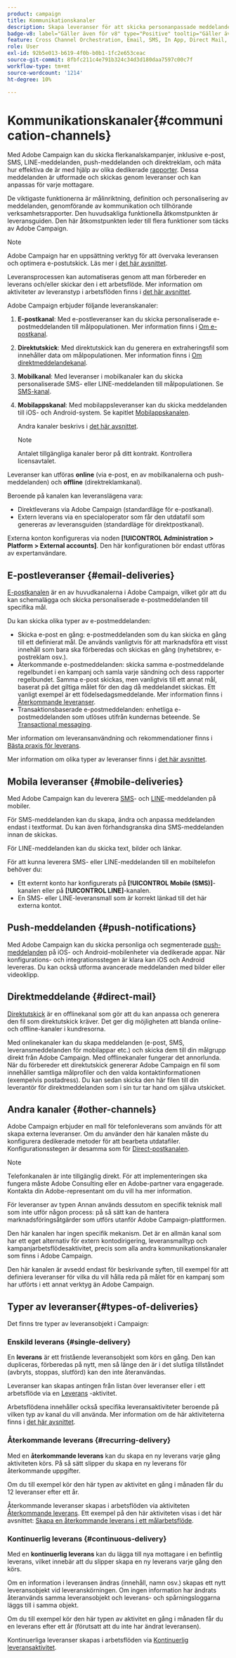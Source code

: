 ```yaml
---
product: campaign
title: Kommunikationskanaler
description: Skapa leveranser för att skicka personanpassade meddelanden i olika kanaler
badge-v8: label="Gäller även för v8" type="Positive" tooltip="Gäller även Campaign v8"
feature: Cross Channel Orchestration, Email, SMS, In App, Direct Mail, Push
role: User
exl-id: 92b5e013-b619-4f0b-b0b1-1fc2e653ceac
source-git-commit: 8fbfc211c4e791b324c34d3d180daa7597c00c7f
workflow-type: tm+mt
source-wordcount: '1214'
ht-degree: 10%

---
```


# Kommunikationskanaler{#communication-channels}

Med Adobe Campaign kan du skicka flerkanalskampanjer, inklusive e-post, SMS, LINE-meddelanden, push-meddelanden och direktreklam, och mäta hur effektiva de är med hjälp av olika dedikerade [rapporter](../../reporting/using/delivery-reports.md). Dessa meddelanden är utformade och skickas genom leveranser och kan anpassas för varje mottagare.

De viktigaste funktionerna är målinriktning, definition och personalisering av meddelanden, genomförande av kommunikation och tillhörande verksamhetsrapporter. Den huvudsakliga funktionella åtkomstpunkten är leveransguiden. Den här åtkomstpunkten leder till flera funktioner som täcks av Adobe Campaign.

>[!NOTE]
>
>Adobe Campaign har en uppsättning verktyg för att övervaka leveransen och optimera e-postutskick. Läs mer i [det här avsnittet](about-deliverability.md).

Leveransprocessen kan automatiseras genom att man förbereder en leverans och/eller skickar den i ett arbetsflöde. Mer information om aktiviteter av leveranstyp i arbetsflöden finns i [det här avsnittet](../../workflow/using/about-action-activities.md).

Adobe Campaign erbjuder följande leveranskanaler:

1. **E-postkanal**: Med e-postleveranser kan du skicka personaliserade e-postmeddelanden till målpopulationen. Mer information finns i [Om e-postkanal](about-email-channel.md).
1. **Direktutskick**: Med direktutskick kan du generera en extraheringsfil som innehåller data om målpopulationen. Mer information finns i [Om direktmeddelandekanal](about-direct-mail-channel.md).
1. **Mobilkanal**: Med leveranser i mobilkanaler kan du skicka personaliserade SMS- eller LINE-meddelanden till målpopulationen. Se [SMS-kanal](sms-channel.md).
1. **Mobilappskanal**: Med mobilappsleveranser kan du skicka meddelanden till iOS- och Android-system. Se kapitlet [Mobilappskanalen](about-mobile-app-channel.md).

   Andra kanaler beskrivs i [det här avsnittet](#other-channels).

   >[!NOTE]
   >
   >Antalet tillgängliga kanaler beror på ditt kontrakt. Kontrollera licensavtalet.

Leveranser kan utföras **online** (via e-post, en av mobilkanalerna och push-meddelanden) och **offline** (direktreklamkanal).

Beroende på kanalen kan leveranslägena vara:

* Direktleverans via Adobe Campaign (standardläge för e-postkanal).
* Extern leverans via en specialoperator som får den utdatafil som genereras av leveransguiden (standardläge för direktpostkanal).

Externa konton konfigureras via noden **[!UICONTROL Administration > Platform > External accounts]**. Den här konfigurationen bör endast utföras av expertanvändare.

## E-postleveranser {#email-deliveries}

[E-postkanalen](about-email-channel.md) är en av huvudkanalerna i Adobe Campaign, vilket gör att du kan schemalägga och skicka personaliserade e-postmeddelanden till specifika mål.

Du kan skicka olika typer av e-postmeddelanden:

* Skicka e-post en gång: e-postmeddelanden som du kan skicka en gång till ett definierat mål. De används vanligtvis för att marknadsföra ett visst innehåll som bara ska förberedas och skickas en gång (nyhetsbrev, e-postreklam osv.).
* Återkommande e-postmeddelanden: skicka samma e-postmeddelande regelbundet i en kampanj och samla varje sändning och dess rapporter regelbundet. Samma e-post skickas, men vanligtvis till ett annat mål, baserat på det giltiga målet för den dag då meddelandet skickas. Ett vanligt exempel är ett födelsedagsmeddelande. Mer information finns i [Återkommande leveranser](../../workflow/using/recurring-delivery.md).
* Transaktionsbaserade e-postmeddelanden: enhetliga e-postmeddelanden som utlöses utifrån kundernas beteende. Se [Transactional messaging](../../message-center/using/about-transactional-messaging.md).

Mer information om leveransanvändning och rekommendationer finns i [Bästa praxis för leverans](delivery-best-practices.md).

Mer information om olika typer av leveranser finns i [det här avsnittet](#types-of-deliveries).

## Mobila leveranser {#mobile-deliveries}

Med Adobe Campaign kan du leverera [SMS](sms-channel.md)- och [LINE](line-channel.md)-meddelanden på mobiler.

För SMS-meddelanden kan du skapa, ändra och anpassa meddelanden endast i textformat. Du kan även förhandsgranska dina SMS-meddelanden innan de skickas.

För LINE-meddelanden kan du skicka text, bilder och länkar.

För att kunna leverera SMS- eller LINE-meddelanden till en mobiltelefon behöver du:

* Ett externt konto har konfigurerats på **[!UICONTROL Mobile (SMS)]**-kanalen eller på **[!UICONTROL LINE]**-kanalen.
* En SMS- eller LINE-leveransmall som är korrekt länkad till det här externa kontot.

## Push-meddelanden {#push-notifications}

Med Adobe Campaign kan du skicka personliga och segmenterade [push-meddelanden](about-mobile-app-channel.md) på iOS- och Android-mobilenheter via dedikerade appar. När konfigurations- och integrationsstegen är klara kan iOS och Android levereras. Du kan också utforma avancerade meddelanden med bilder eller videoklipp.

## Direktmeddelande {#direct-mail}

[Direktutskick](about-direct-mail-channel.md) är en offlinekanal som gör att du kan anpassa och generera den fil som direktutskick kräver. Det ger dig möjligheten att blanda online- och offline-kanaler i kundresorna.

Med onlinekanaler kan du skapa meddelanden (e-post, SMS, leveransmeddelanden för mobilappar etc.)  och skicka dem till din målgrupp direkt från Adobe Campaign.  Med offlinekanaler fungerar det annorlunda.  När du förbereder ett direktutskick genererar Adobe Campaign en fil som innehåller samtliga målprofiler och den valda kontaktinformationen (exempelvis postadress).  Du kan sedan skicka den här filen till din leverantör för direktmeddelanden som i sin tur tar hand om själva utskicket.

## Andra kanaler {#other-channels}

Adobe Campaign erbjuder en mall för telefonleverans som används för att skapa externa leveranser. Om du använder den här kanalen måste du konfigurera dedikerade metoder för att bearbeta utdatafiler. Konfigurationsstegen är desamma som för [Direct-postkanalen](about-direct-mail-channel.md).

>[!NOTE]
>
>Telefonkanalen är inte tillgänglig direkt. För att implementeringen ska fungera måste Adobe Consulting eller en Adobe-partner vara engagerade. Kontakta din Adobe-representant om du vill ha mer information.

För leveranser av typen Annan används dessutom en specifik teknisk mall som inte utför någon process: på så sätt kan de hantera marknadsföringsåtgärder som utförs utanför Adobe Campaign-plattformen.

Den här kanalen har ingen specifik mekanism. Det är en allmän kanal som har ett eget alternativ för extern kontodirigering, leveransmalltyp och kampanjarbetsflödesaktivitet, precis som alla andra kommunikationskanaler som finns i Adobe Campaign.

Den här kanalen är avsedd endast för beskrivande syften, till exempel för att definiera leveranser för vilka du vill hålla reda på målet för en kampanj som har utförts i ett annat verktyg än Adobe Campaign.

## Typer av leveranser{#types-of-deliveries}

Det finns tre typer av leveransobjekt i Campaign:

### Enskild leverans {#single-delivery}

En **leverans** är ett fristående leveransobjekt som körs en gång. Den kan dupliceras, förberedas på nytt, men så länge den är i det slutliga tillståndet (avbryts, stoppas, slutförd) kan den inte återanvändas.

Leveranser kan skapas antingen från listan över leveranser eller i ett arbetsflöde via en [Leverans](../../workflow/using/delivery.md) -aktivitet.

Arbetsflödena innehåller också specifika leveransaktiviteter beroende på vilken typ av kanal du vill använda. Mer information om de här aktiviteterna finns i [det här avsnittet](../../workflow/using/cross-channel-deliveries.md).

### Återkommande leverans {#recurring-delivery}

Med en **återkommande leverans** kan du skapa en ny leverans varje gång aktiviteten körs. På så sätt slipper du skapa en ny leverans för återkommande uppgifter.

Om du till exempel kör den här typen av aktivitet en gång i månaden får du 12 leveranser efter ett år.

Återkommande leveranser skapas i arbetsflöden via aktiviteten [Återkommande leverans](../../workflow/using/recurring-delivery.md). Ett exempel på den här aktiviteten visas i det här avsnittet: [Skapa en återkommande leverans i ett målarbetsflöde](../../workflow/using/sending-a-birthday-email.md#creating-a-recurring-delivery-in-a-targeting-workflow).

### Kontinuerlig leverans {#continuous-delivery}

Med en **kontinuerlig leverans** kan du lägga till nya mottagare i en befintlig leverans, vilket innebär att du slipper skapa en ny leverans varje gång den körs.

Om en information i leveransen ändras (innehåll, namn osv.) skapas ett nytt leveransobjekt vid leveranskörningen. Om ingen information har ändrats återanvänds samma leveransobjekt och leverans- och spårningsloggarna läggs till i samma objekt.

Om du till exempel kör den här typen av aktivitet en gång i månaden får du en leverans efter ett år (förutsatt att du inte har ändrat leveransen).

Kontinuerliga leveranser skapas i arbetsflöden via [Kontinuerlig leveransaktivitet](../../workflow/using/continuous-delivery.md).
